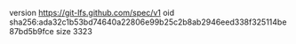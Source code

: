 version https://git-lfs.github.com/spec/v1
oid sha256:ada32c1b53bd74640a22806e99b25c2b8ab2946eed338f325114be87bd5b9fce
size 3323
